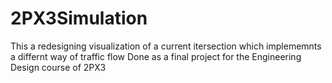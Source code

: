 # 2PX3Simulation
This a redesigning visualization of a current itersection which implememnts a differnt way of traffic flow
Done as a final project for the Engineering Design course of 2PX3
